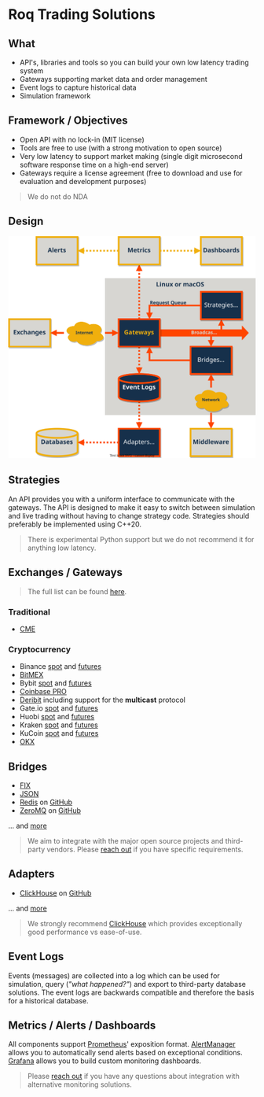 # Roq Trading Solutions


## What

* API's, libraries and tools so you can build your own low latency trading system
* Gateways supporting market data and order management
* Event logs to capture historical data
* Simulation framework


## Framework / Objectives

* Open API with no lock-in (MIT license)
* Tools are free to use (with a strong motivation to open source)
* Very low latency to support market making (single digit microsecond software response time on a high-end server)
* Gateways require a license agreement (free to download and use for evaluation and development purposes)

> We do not do NDA


## Design

![Design](/profile/architecture_reference.svg)


## Strategies

An API provides you with a uniform interface to communicate with the gateways.
The API is designed to make it easy to switch between simulation and live trading
without having to change strategy code.
Strategies should preferably be implemented using C++20.

> There is experimental Python support but we do not recommend it for anything
> low latency.


## Exchanges / Gateways

> The full list can be found [here](https://roq-trading.com/docs/introduction/gateways/).

### Traditional

* [CME](https://roq-trading.com/docs/reference/gateways/roq-cme/)

### Cryptocurrency

* Binance [spot](https://roq-trading.com/docs/reference/gateways/roq-binance/) and [futures](https://roq-trading.com/docs/reference/gateways/roq-binance-futures/)
* [BitMEX](https://roq-trading.com/docs/reference/gateways/roq-bitmex/)
* Bybit [spot](https://roq-trading.com/docs/reference/gateways/roq-bybit/) and [futures](https://roq-trading.com/docs/reference/gateways/roq-bybit-futures/)
* [Coinbase PRO](https://roq-trading.com/docs/reference/gateways/roq-coinbase-pro/)
* [Deribit](https://roq-trading.com/docs/reference/gateways/roq-deribit/) including support for the **multicast** protocol
* Gate.io [spot](https://roq-trading.com/docs/reference/gateways/roq-gate/) and [futures](https://roq-trading.com/docs/reference/gateways/roq-gate-futures/)
* Huobi [spot](https://roq-trading.com/docs/reference/gateways/roq-huobi/) and [futures](https://roq-trading.com/docs/reference/gateways/roq-huobi-futures/)
* Kraken [spot](https://roq-trading.com/docs/reference/gateways/roq-kraken/) and [futures](https://roq-trading.com/docs/reference/gateways/roq-kraken-futures/)
* KuCoin [spot](https://roq-trading.com/docs/reference/gateways/roq-kucoin/) and [futures](https://roq-trading.com/docs/reference/gateways/roq-kucoin-futures/)
* [OKX](https://roq-trading.com/docs/reference/gateways/roq-okx/)

## Bridges

* [FIX](https://roq-trading.com/docs/reference/bridges/roq-fix-bridge/)
* [JSON](https://roq-trading.com/docs/reference/bridges/roq-json-bridge/)
* [Redis](https://roq-trading.com/docs/reference/bridges/roq-redis-bridge/)
  on [GitHub](https://github.com/roq-trading/roq-redis-bridge)
* [ZeroMQ](https://roq-trading.com/docs/reference/bridges/roq-zeromq-bridge/)
  on [GitHub](https://github.com/roq-trading/roq-zeromq-bridge)

... and [more](https://roq-trading.com/docs/reference/bridges/)

> We aim to integrate with the major open source projects and third-party vendors.
> Please [reach out](mailto:info@roq-trading.com) if you have specific requirements.


## Adapters

* [ClickHouse](https://roq-trading.com/docs/reference/adapters/roq-clickhouse/)
  on [GitHub](https://github.com/roq-trading/roq-clickhouse-adapter)

... and [more](https://roq-trading.com/docs/reference/adapters/)

> We strongly recommend [ClickHouse](https://clickhouse.com/) which provides
> exceptionally good performance vs ease-of-use.


## Event Logs

Events (messages) are collected into a log which can be used for simulation,
query (_"what happened?"_) and export to third-party database solutions.
The event logs are backwards compatible and therefore the basis for a historical
database.


## Metrics / Alerts / Dashboards

All components support [Prometheus](https://prometheus.io/)' exposition format.
[AlertManager](https://prometheus.io/docs/alerting/latest/alertmanager/)
allows you to automatically send alerts based on exceptional conditions.
[Grafana](https://grafana.com/) allows you to build custom monitoring dashboards.

> Please [reach out](mailto:info@roq-trading.com) if you have any questions about
> integration with alternative monitoring solutions.
